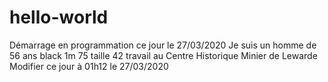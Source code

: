 # hello-world
Démarrage en programmation ce jour le 27/03/2020
Je suis un homme de 56  ans black 1m 75 taille 42 travail au Centre Historique Minier de Lewarde
Modifier ce jour à 01h12 le 27/03/2020
